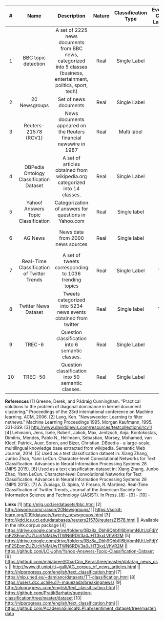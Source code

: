 
|#| Name | Description | Nature | Classification Type | Evolving Class Labels? | # of Classes | Work Citation | # of instances | Reference | Link |
| :---: | :---: | :---: | :---: | :---: | :---: | :---: | :---: | :---: | :---: | :---: |
| 1 | BBC topic detection | A set of 2225 news documents from BBC news, categorized into 5 classes (business, entertainment, politics, sport, tech) | Real | Single Label | No | 5 | 197 2,225 | [1] | [1] |
| 2 | 20 Newsgroups | Set of news documents | Real | Single Label | No | 20 | 2360 | ~20,000 | [2] | [2] |
| 3 | Reuters-21578 (RCV1) | News documents appeared on the Reuters financial newswire in 1987 | Real | Multi label | No| 90 | - | 10,788 | [3] | [3] |
| 4 | DBPedia Ontology Classification Dataset | A set of articles obtained from wikipedia.org categorized into 14 classes. | Real | Single Label | No | 14 | 1452 | 560,000 train & 70,000 test | [4] | [4] |
| 5 | Yahoo! Answers Topic Classification | Categorization of answers for questions in Yahoo.com | Real | Single label | No | 10 | 1434 | ~4.4M & ~ 1.4M | [5] | [5] |
| 6 | AG News | News data from 2000 news sources | Real | Single label | No | 4 | 1434 | 120,000 train and 7,600 test | [6] | [6] |
| 7 | Real-Time Classification of Twitter Trends | A set of tweets corresponding to 1036 trending topics | Real | Single Label | Yes | 1.036 events or 4 classes | 107 | ~1M | [7] | [7] |
| 8 | Twitter News Dataset | Tweets categorized into 5234 news events obtained from twitter | Real | Single label | Yes | 5234 news events or 20 clusters | - | ~10M | [8] | [8] |
| 9 | TREC-6 | Question classification into 6 semantic classes. | Real | Single Label | No | 6 | - | ~6,000 | [9] | [9] |
| 10 | TREC-50 | Question classification into 50 semantic classes. | Real | Single Label | No | 50 | - | ~6,000 | [10] | [10] |

**References**
[1] Greene, Derek, and Pádraig Cunningham. "Practical solutions to the problem of diagonal dominance in kernel document clustering." Proceedings of the 23rd international conference on Machine learning. ACM, 2006.
[2] Lang, Ken. "Newsweeder: Learning to filter netnews." Machine Learning Proceedings 1995. Morgan Kaufmann, 1995. 331-339.
[3] http://www.daviddlewis.com/resources/testcollections/rcv1/
[4] Lehmann, Jens, Isele, Robert, Jakob, Max, Jentzsch, Anja, Kontokostas, Dimitris, Mendes, Pablo N., Hellmann, Sebastian, Morsey, Mohamed, van Kleef, Patrick, Auer, Soren, and Bizer, Christian. DBpedia - a large-scale, multilingual knowledge base extracted from wikipedia. Semantic Web Journal, 2014.
[5] Used as a text classification dataset in:
Xiang Zhang, Junbo Zhao, Yann LeCun. Character-level Convolutional Networks for Text Classification. Advances in Neural Information Processing Systems 28 (NIPS 2015).
[6] Used as a text classification dataset in:
Xiang Zhang, Junbo Zhao, Yann LeCun. Character-level Convolutional Networks for Text Classification. Advances in Neural Information Processing Systems 28 (NIPS 2015).
[7] A. Zubiaga, D. Spina, V. Fresno, R. Martínez. Real-Time Classification of Twitter Trends, Journal of the American Society for Information Science and Technology (JASIST). In Press.
[8] -
[9] -
[10] -

**Links**
[1] http://mlg.ucd.ie/datasets/bbc.html
[2] http://qwone.com/~jason/20Newsgroups/ || https://scikit-learn.org/0.19/datasets/twenty_newsgroups.html
[3] http://kdd.ics.uci.edu/databases/reuters21578/reuters21578.html || Available in the nltk.corpus package
[4] https://drive.google.com/drive/folders/0Bz8a_Dbh9Qhbfll6bVpmNUtUcFdjYmF2SEpmZUZUcVNiMUw1TWN6RDV3a0JHT3kxLVhVR2M
[5] https://drive.google.com/drive/folders/0Bz8a_Dbh9Qhbfll6bVpmNUtUcFdjYmF2SEpmZUZUcVNiMUw1TWN6RDV3a0JHT3kxLVhVR2M || https://github.com/LC-John/Yahoo-Answers-Topic-Classification-Dataset
[6] https://github.com/mhjabreel/CharCnn_Keras/tree/master/data/ag_news_csv || http://www.di.unipi.it/~gulli/AG_corpus_of_news_articles.html || http://nlpprogress.com/english/text_classification.html
[7] https://nlp.uned.es/~damiano/datasets/TT-classification.html
[8] https://users.dcc.uchile.cl/~mquezada/breakingnews/
[9] http://nlpprogress.com/english/text_classification.html || https://github.com/PratikBarhate/question-classification/tree/master/dataset
[10] http://nlpprogress.com/english/text_classification.html || https://github.com/AcademiaSinicaNLPLab/sentiment_dataset/tree/master/data
